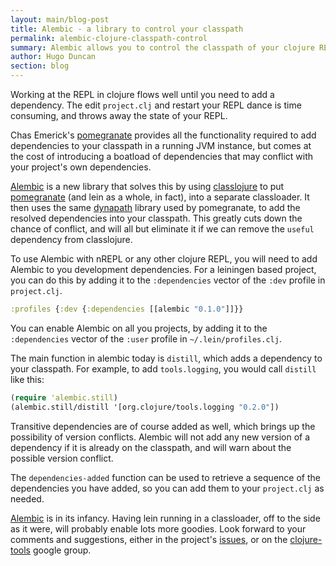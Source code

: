 ```yaml
---
layout: main/blog-post
title: Alembic - a library to control your classpath
permalink: alembic-clojure-classpath-control
summary: Alembic allows you to control the classpath of your clojure REPL
author: Hugo Duncan
section: blog
---
```


Working at the REPL in clojure flows well until you need to add a dependency.
The edit `project.clj` and restart your REPL dance is time consuming, and throws
away the state of your REPL.

Chas Emerick's [pomegranate](https://github.com/cemerick/pomegranate) provides
all the functionality required to add dependencies to your classpath in a
running JVM instance, but comes at the cost of introducing a boatload of
dependencies that may conflict with your project's own dependencies.

[Alembic](https://github.com/pallet/alembic) is a new library that solves this
by using [classlojure](https://github.com/flatland/classlojure) to put
[pomegranate](https://github.com/cemerick/pomegranate) (and lein as a whole, in
fact), into a separate classloader.  It then uses the same
[dynapath](https://github.com/tobias/dynapath) library used by pomegranate, to
add the resolved dependencies into your classpath.  This greatly cuts down the
chance of conflict, and will all but eliminate it if we can remove the `useful`
dependency from classlojure.

To use Alembic with nREPL or any other clojure REPL, you will need to add
Alembic to you development dependencies.  For a leiningen based project, you can
do this by adding it to the `:dependencies` vector of the `:dev` profile in
`project.clj`.

``` clojure
:profiles {:dev {:dependencies [[alembic "0.1.0"]]}}
```

You can enable Alembic on all you projects, by adding it to the `:dependencies`
vector of the `:user` profile in `~/.lein/profiles.clj`.

The main function in alembic today is `distill`, which adds a dependency to your
classpath.  For example, to add `tools.logging`, you would call `distill` like
this:

``` clojure
(require 'alembic.still)
(alembic.still/distill '[org.clojure/tools.logging "0.2.0"])
```

Transitive dependencies are of course added as well, which brings up the
possibility of version conflicts.  Alembic will not add any new version of a
dependency if it is already on the classpath, and will warn about the possible
version conflict.

The `dependencies-added` function can be used to retrieve a sequence of the
dependencies you have added, so you can add them to your `project.clj` as
needed.

[Alembic](https://github.com/pallet/alembic) is in its infancy.  Having lein
running in a classloader, off to the side as it were, will probably enable lots
more goodies.  Look forward to your comments and suggestions, either in the
project's [issues](https://github.com/pallet/alembic), or on the
[clojure-tools](https://groups.google.com/forum/?fromgroups#!forum/clojure-tools)
google group.
